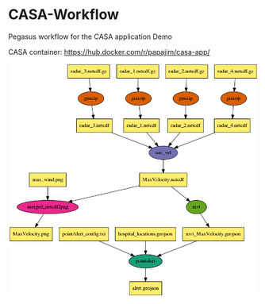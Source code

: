 # CASA-Workflow
Pegasus workflow for the CASA application Demo

CASA container: https://hub.docker.com/r/papajim/casa-app/

![CASA Workflow DAG](/images/casa.png)
